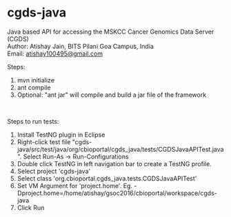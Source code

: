 # cgds-java
Java based API for accessing the MSKCC Cancer Genomics Data Server (CGDS) <br> 
Author: Atishay Jain, BITS Pilani Goa Campus, India <br>
Email: atishay100495@gmail.com <br>

Steps: <br>
1. mvn initialize <br>
2. ant compile <br>
3. Optional: "ant jar" will compile and build a jar file of the framework  <br>

<br>

Steps to run tests:  <br>
1. Install TestNG plugin in Eclipse  <br>
2. Right-click test file "cgds-java/src/test/java/org/cbioportal/cgds_java/tests/CGDSJavaAPITest.java". Select Run-As -> Run-Configurations  <br>
3. Double click TestNG in left navigation bar to create a TestNG profile.  <br>
4. Select project 'cgds-java'  <br>
5. Select class 'org.cbioportal.cgds_java.tests.CGDSJavaAPITest'  <br>
6. Set VM Argument for 'project.home'. Eg. -Dproject.home=/home/atishay/gsoc2016/cbioportal/workspace/cgds-java  <br>
7. Click Run  <br>
<br>
